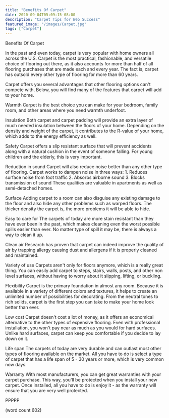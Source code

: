 ```yaml
---
title: "Benefits Of Carpet"
date: 2020-09-04T05:09:15-08:00
description: "Carpet Tips for Web Success"
featured_image: "/images/Carpet.jpg"
tags: ["Carpet"]
---
```


Benefits Of Carpet

In the past and even today, carpet is very popular 
with home owners all across the U.S.  Carpet is
the most practical, fashionable, and versatile 
choice of flooring out there, as it also accounts
for more than half of all flooring purchases that
are made each and every year.  The fact is, carpet
has outsold every other type of flooring for more 
than 60 years.

Carpet offers you several advantages that other
flooring options can't compete with.  Below, you
will find many of the features that carpet will
add to your home.

Warmth
Carpet is the best choice you can make for your
bedroom, family room, and other areas where you 
need warmth underfoot.  

Insulation
Both carpet and carpet padding will provide an
extra layer of much needed insulation between the 
floors of your home.  Depending on the density and
weight of the carpet, it contributes to the R-value
of your home, which adds to the energy efficiency
as well.

Safety
Carpet offers a slip resistant surface that will
prevent accidents along with a natural cushion
in the event of someone falling.  For young
children and the elderly, this is very important.

Reduction in sound
Carpet will also reduce noise better than any
other type of flooring.  Carpet works to dampen
noise in three ways:
	1.  Reduces surface noise from foot traffic
	2.  Absorbs airborne sound
	3.  Blocks transmission of sound 
These qualities are valuable in apartments as well
as semi-detached homes.

Surface
Adding carpet to a room can also disguise any
existing damage to the floor and also hide any
other problems such as warped floors.  The thicker
density the carpet is, the more problems it will
be able to hide.

Easy to care for
The carpets of today are more stain resistant
than they have ever been in the past, which makes
cleaning even the worst possible spills easier
than ever.  No matter type of spill it may be,
there is always a way to clean it up.  

Clean air
Research has proven that carpet can indeed improve
the quality of air by trapping allergy causing
dust and allergens if it is properly cleaned and
maintained.  

Variety of use
Carpets aren't only for floors anymore, which is
a really great thing.  You can easily add carpet
to steps, stairs, walls, posts, and other non
level surfaces, without having to worry about it
slipping, lifting, or buckling.

Flexibility
Carpet is the primary foundation in almost any
room.  Because it is available in a variety of
different colors and textures, it helps to 
create an unlimited number of possibilities for
decorating.  From the neutral tones to rich
solids, carpet is the first step you can take
to make your home look better than ever.

Low cost
Carpet doesn't cost a lot of money, as it offers
an economical alternative to the other types of
expensive flooring.  Even with professional
installation, you won't pay near as much as you
would for hard surfaces.  Unlike hard surfaces,
carpet can keep you comfortable if you decide
to lay down on it.

Life span
The carpets of today are very durable and can
outlast most other types of flooring available on
the market.  All you have to do is select a
type of carpet that has a life span of 5 - 30
years or more, which is very common now days.

Warranty
With most manufacturers, you can get great 
warranties with your carpet purchase.  This way,
you'll be protected when you install your new
carpet.  Once installed, all you have to do is
enjoy it - as the warranty will ensure that you
are very well protected.

PPPPP

(word count 602)
